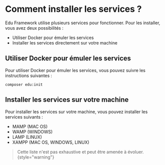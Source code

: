 # Comment installer les services ?
Edu Framework utilise plusieurs services pour fonctionner. Pour les installer, vous avez deux possibilités :
- Utiliser Docker pour émuler les services 
- Installer les services directement sur votre machine

## Utiliser Docker pour émuler les services

Pour utiliser Docker pour émuler les services, vous pouvez suivre les instructions suivantes :

````Shell
composer edu:init
````


## Installer les services sur votre machine

Pour installer les services sur votre machine, vous pouvez installer les services suivants :
- MAMP (MAC OS)
- WAMP (WINDOWS)
- LAMP (LINUX)
- XAMPP (MAC OS, WINDOWS, LINUX)

> Cette liste n'est pas exhaustive et peut être amenée à évoluer.
{style="warning"}

